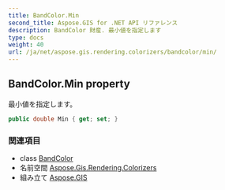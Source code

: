 ```yaml
---
title: BandColor.Min
second_title: Aspose.GIS for .NET API リファレンス
description: BandColor 財産. 最小値を指定します
type: docs
weight: 40
url: /ja/net/aspose.gis.rendering.colorizers/bandcolor/min/
---
```

## BandColor.Min property

最小値を指定します。

```csharp
public double Min { get; set; }
```

### 関連項目

* class [BandColor](../)
* 名前空間 [Aspose.Gis.Rendering.Colorizers](../../bandcolor/)
* 組み立て [Aspose.GIS](../../../)


